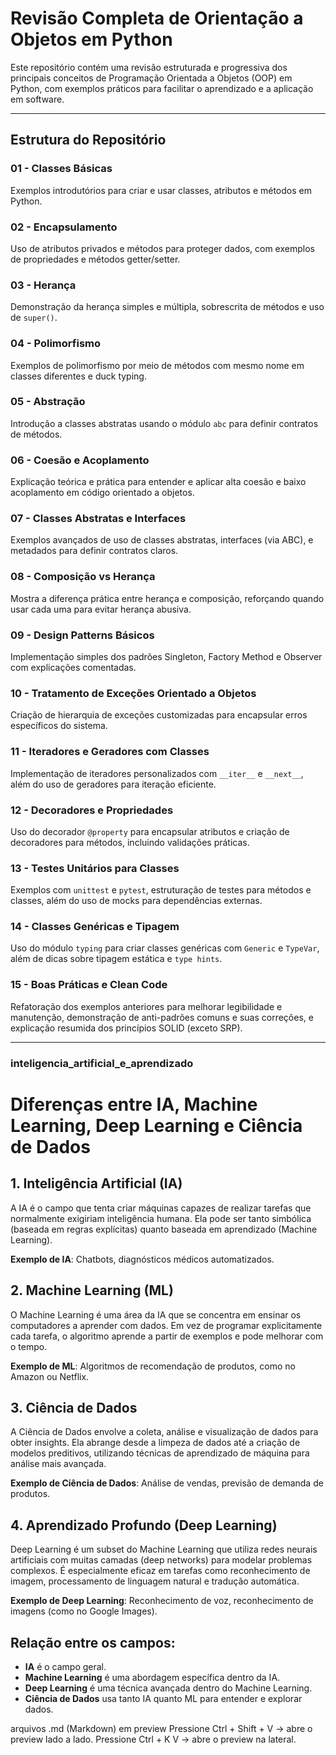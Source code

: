 # Revisão Completa de Orientação a Objetos em Python

Este repositório contém uma revisão estruturada e progressiva dos principais conceitos de Programação Orientada a Objetos (OOP) em Python, com exemplos práticos para facilitar o aprendizado e a aplicação em software.

---

## Estrutura do Repositório

### 01 - Classes Básicas  
Exemplos introdutórios para criar e usar classes, atributos e métodos em Python.

### 02 - Encapsulamento  
Uso de atributos privados e métodos para proteger dados, com exemplos de propriedades e métodos getter/setter.

### 03 - Herança  
Demonstração da herança simples e múltipla, sobrescrita de métodos e uso de `super()`.

### 04 - Polimorfismo  
Exemplos de polimorfismo por meio de métodos com mesmo nome em classes diferentes e duck typing.

### 05 - Abstração  
Introdução a classes abstratas usando o módulo `abc` para definir contratos de métodos.

### 06 - Coesão e Acoplamento  
Explicação teórica e prática para entender e aplicar alta coesão e baixo acoplamento em código orientado a objetos.

### 07 - Classes Abstratas e Interfaces  
Exemplos avançados de uso de classes abstratas, interfaces (via ABC), e metadados para definir contratos claros.

### 08 - Composição vs Herança  
Mostra a diferença prática entre herança e composição, reforçando quando usar cada uma para evitar herança abusiva.

### 09 - Design Patterns Básicos  
Implementação simples dos padrões Singleton, Factory Method e Observer com explicações comentadas.

### 10 - Tratamento de Exceções Orientado a Objetos  
Criação de hierarquia de exceções customizadas para encapsular erros específicos do sistema.

### 11 - Iteradores e Geradores com Classes  
Implementação de iteradores personalizados com `__iter__` e `__next__`, além do uso de geradores para iteração eficiente.

### 12 - Decoradores e Propriedades  
Uso do decorador `@property` para encapsular atributos e criação de decoradores para métodos, incluindo validações práticas.

### 13 - Testes Unitários para Classes  
Exemplos com `unittest` e `pytest`, estruturação de testes para métodos e classes, além do uso de mocks para dependências externas.

### 14 - Classes Genéricas e Tipagem  
Uso do módulo `typing` para criar classes genéricas com `Generic` e `TypeVar`, além de dicas sobre tipagem estática e `type hints`.

### 15 - Boas Práticas e Clean Code  
Refatoração dos exemplos anteriores para melhorar legibilidade e manutenção, demonstração de anti-padrões comuns e suas correções, e explicação resumida dos princípios SOLID (exceto SRP).

---

### inteligencia_artificial_e_aprendizado

# Diferenças entre IA, Machine Learning, Deep Learning e Ciência de Dados

## 1. Inteligência Artificial (IA)
A IA é o campo que tenta criar máquinas capazes de realizar tarefas que normalmente exigiriam inteligência humana. Ela pode ser tanto simbólica (baseada em regras explícitas) quanto baseada em aprendizado (Machine Learning).

**Exemplo de IA**: Chatbots, diagnósticos médicos automatizados.

## 2. Machine Learning (ML)
O Machine Learning é uma área da IA que se concentra em ensinar os computadores a aprender com dados. Em vez de programar explicitamente cada tarefa, o algoritmo aprende a partir de exemplos e pode melhorar com o tempo.

**Exemplo de ML**: Algoritmos de recomendação de produtos, como no Amazon ou Netflix.

## 3. Ciência de Dados
A Ciência de Dados envolve a coleta, análise e visualização de dados para obter insights. Ela abrange desde a limpeza de dados até a criação de modelos preditivos, utilizando técnicas de aprendizado de máquina para análise mais avançada.

**Exemplo de Ciência de Dados**: Análise de vendas, previsão de demanda de produtos.

## 4. Aprendizado Profundo (Deep Learning)
Deep Learning é um subset do Machine Learning que utiliza redes neurais artificiais com muitas camadas (deep networks) para modelar problemas complexos. É especialmente eficaz em tarefas como reconhecimento de imagem, processamento de linguagem natural e tradução automática.

**Exemplo de Deep Learning**: Reconhecimento de voz, reconhecimento de imagens (como no Google Images).

## Relação entre os campos:
- **IA** é o campo geral.
- **Machine Learning** é uma abordagem específica dentro da IA.
- **Deep Learning** é uma técnica avançada dentro do Machine Learning.
- **Ciência de Dados** usa tanto IA quanto ML para entender e explorar dados.


arquivos .md (Markdown) em preview
Pressione Ctrl + Shift + V → abre o preview lado a lado.
Pressione Ctrl + K V → abre o preview na lateral.